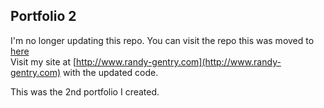 ## Portfolio 2

I'm no longer updating this repo. You can visit the repo this was moved to [here](https://github.com/dhrandy/dhrandy.github.io)  
Visit my site at [http://www.randy-gentry.com](http://www.randy-gentry.com) with the updated code.

This was the 2nd portfolio I created.
